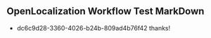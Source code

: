 ## OpenLocalization Workflow Test MarkDown
* dc6c9d28-3360-4026-b24b-809ad4b76f42 
thanks!<!--HONumber=Mar16_HO2-->
